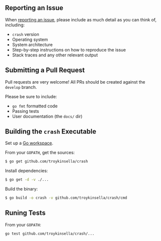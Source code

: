 
## Reporting an Issue

When [reporting an issue](https://github.com/troykinsella/crash/issues), please include as much 
detail as you can think of, including:

* `crash` version
* Operating system
* System architecture
* Step-by-step instructions on how to reproduce the issue
* Stack traces and any other relevant output

## Submitting a Pull Request

Pull requests are very welcome! All PRs should be created against the `develop` branch.

Please be sure to include:

* `go fmt` formatted code
* Passing tests
* User documentation (the `docs/` dir)

## Building the `crash` Executable

Set up a [Go workspace](https://golang.org/doc/code.html).

From your `GOPATH`, get the sources:
```sh
$ go get github.com/troykinsella/crash
```

Install dependencies:
```sh
$ go get -d -v ./...
```

Build the binary:
```sh
$ go build -o crash -v github.com/troykinsella/crash/cmd
```

## Runing Tests

From your `GOPATH`:

```sh
go test github.com/troykinsella/crash/...
```
